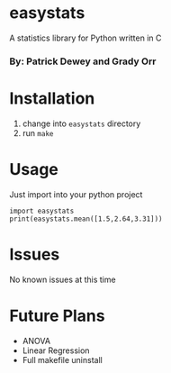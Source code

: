 # easystats
A statistics library for Python written in C  

### By: Patrick Dewey and Grady Orr  

# Installation  
1. change into `easystats` directory  
2. run `make`  

# Usage  
Just import into your python project  
```
import easystats
print(easystats.mean([1.5,2.64,3.31]))
```

# Issues
No known issues at this time

# Future Plans  
- ANOVA  
- Linear Regression  
- Full makefile uninstall

